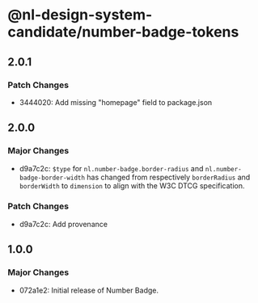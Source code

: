 # @nl-design-system-candidate/number-badge-tokens

## 2.0.1

### Patch Changes

- 3444020: Add missing "homepage" field to package.json

## 2.0.0

### Major Changes

- d9a7c2c: `$type` for `nl.number-badge.border-radius` and `nl.number-badge-border-width` has changed from respectively `borderRadius` and `borderWidth` to `dimension` to align with the W3C DTCG specification.

### Patch Changes

- d9a7c2c: Add provenance

## 1.0.0

### Major Changes

- 072a1e2: Initial release of Number Badge.
